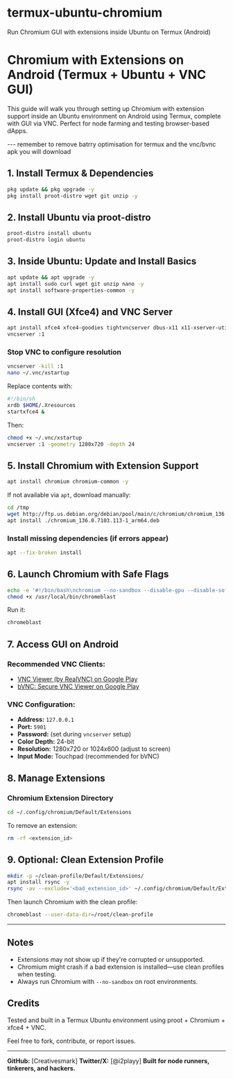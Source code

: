 # termux-ubuntu-chromium
Run Chromium GUI with extensions inside Ubuntu on Termux (Android)
# Chromium with Extensions on Android (Termux + Ubuntu + VNC GUI)

This guide will walk you through setting up Chromium with extension support inside an Ubuntu environment on Android using Termux, complete with GUI via VNC. Perfect for node farming and testing browser-based dApps.

--- remember to remove batrry optimisation for termux and the vnc/bvnc apk you will download 

## 1. Install Termux & Dependencies

```bash
pkg update && pkg upgrade -y
pkg install proot-distro wget git unzip -y
```

## 2. Install Ubuntu via proot-distro

```bash
proot-distro install ubuntu
proot-distro login ubuntu
```

## 3. Inside Ubuntu: Update and Install Basics

```bash
apt update && apt upgrade -y
apt install sudo curl wget git unzip nano -y
apt install software-properties-common -y
```

## 4. Install GUI (Xfce4) and VNC Server

```bash
apt install xfce4 xfce4-goodies tightvncserver dbus-x11 x11-xserver-utils -y
vncserver :1
```

### Stop VNC to configure resolution

```bash
vncserver -kill :1
nano ~/.vnc/xstartup
```

Replace contents with:

```bash
#!/bin/sh
xrdb $HOME/.Xresources
startxfce4 &
```

Then:

```bash
chmod +x ~/.vnc/xstartup
vncserver :1 -geometry 1280x720 -depth 24
```

## 5. Install Chromium with Extension Support

```bash
apt install chromium chromium-common -y
```

If not available via `apt`, download manually:

```bash
cd /tmp
wget http://ftp.us.debian.org/debian/pool/main/c/chromium/chromium_136.0.7103.113-1_arm64.deb
apt install ./chromium_136.0.7103.113-1_arm64.deb
```

### Install missing dependencies (if errors appear)

```bash
apt --fix-broken install
```

## 6. Launch Chromium with Safe Flags

```bash
echo -e '#!/bin/bash\nchromium --no-sandbox --disable-gpu --disable-software-rasterizer --password-store=basic --disable-features=UseOzonePlatform' > /usr/local/bin/chromeblast
chmod +x /usr/local/bin/chromeblast
```

Run it:

```bash
chromeblast
```

## 7. Access GUI on Android

### Recommended VNC Clients:

* [VNC Viewer (by RealVNC) on Google Play](https://play.google.com/store/apps/details?id=com.realvnc.viewer.android)
* [bVNC: Secure VNC Viewer on Google Play](https://play.google.com/store/apps/details?id=com.iiordanov.freebVNC)

### VNC Configuration:

* **Address:** `127.0.0.1`
* **Port:** `5901`
* **Password:** (set during `vncserver` setup)
* **Color Depth:** 24-bit
* **Resolution:** 1280x720 or 1024x600 (adjust to screen)
* **Input Mode:** Touchpad (recommended for bVNC)

## 8. Manage Extensions

### Chromium Extension Directory

```bash
cd ~/.config/chromium/Default/Extensions
```

To remove an extension:

```bash
rm -rf <extension_id>
```

## 9. Optional: Clean Extension Profile

```bash
mkdir -p ~/clean-profile/Default/Extensions/
apt install rsync -y
rsync -av --exclude='<bad_extension_id>' ~/.config/chromium/Default/Extensions/ ~/clean-profile/Default/Extensions/
```

Then launch Chromium with the clean profile:

```bash
chromeblast --user-data-dir=/root/clean-profile
```

---

## Notes

* Extensions may not show up if they're corrupted or unsupported.
* Chromium might crash if a bad extension is installed—use clean profiles when testing.
* Always run Chromium with `--no-sandbox` on root environments.

## Credits

Tested and built in a Termux Ubuntu environment using proot + Chromium + xfce4 + VNC.

Feel free to fork, contribute, or report issues.

---

**GitHub:** \[Creativesmark]
**Twitter/X:** \[@i2playy]
**Built for node runners, tinkerers, and hackers.**
